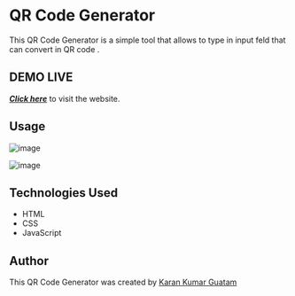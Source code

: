 # QR Code Generator

This QR Code Generator is a simple tool that allows to type in input feld that can convert in QR code .

## DEMO LIVE 

[***Click here***](https://karangautam0.github.io/QR-Code-Generator/) to visit the website.


## Usage
![image](https://github.com/KaranGautam0/QR-Code-Generator/assets/150542238/ae203963-96fb-4c50-ac2b-94da927eb761)


![image](https://github.com/KaranGautam0/QR-Code-Generator/assets/150542238/7d1f0db8-2f87-4d7f-81f7-76d053e05067)


## Technologies Used

- HTML
- CSS
- JavaScript

## Author

This  QR Code Generator was created by  [Karan Kumar Guatam](https://github.com/KaranGautam0)

